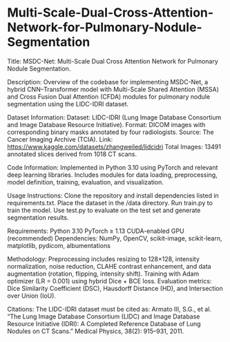 # Multi-Scale-Dual-Cross-Attention-Network-for-Pulmonary-Nodule-Segmentation
Title:
MSDC-Net: Multi-Scale Dual Cross Attention Network for Pulmonary Nodule Segmentation.

Description:
Overview of the codebase for implementing MSDC-Net, a hybrid CNN–Transformer model with Multi-Scale Shared Attention (MSSA) and Cross Fusion Dual Attention (CFDA) modules for pulmonary nodule segmentation using the LIDC-IDRI dataset.

Dataset Information:
Dataset: LIDC-IDRI (Lung Image Database Consortium and Image Database Resource Initiative).
Format: DICOM images with corresponding binary masks annotated by four radiologists.
Source: The Cancer Imaging Archive (TCIA).
Link: https://www.kaggle.com/datasets/zhangweiled/lidcidri
Total Images: 13491 annotated slices derived from 1018 CT scans.

Code Information:
Implemented in Python 3.10 using PyTorch and relevant deep learning libraries.
Includes modules for data loading, preprocessing, model definition, training, evaluation, and visualization.

Usage Instructions:
Clone the repository and install dependencies listed in requirements.txt.
Place the dataset in the /data directory.
Run train.py to train the model.
Use test.py to evaluate on the test set and generate segmentation results.

Requirements:
Python 3.10
PyTorch ≥ 1.13
CUDA-enabled GPU (recommended)
Dependencies: NumPy, OpenCV, scikit-image, scikit-learn, matplotlib, pydicom, albumentations

Methodology:
Preprocessing includes resizing to 128×128, intensity normalization, noise reduction, CLAHE contrast enhancement, and data augmentation (rotation, flipping, intensity shift).
Training with Adam optimizer (LR = 0.001) using hybrid Dice + BCE loss.
Evaluation metrics: Dice Similarity Coefficient (DSC), Hausdorff Distance (HD), and Intersection over Union (IoU).

Citations:
The LIDC-IDRI dataset must be cited as:
Armato III, S.G., et al. “The Lung Image Database Consortium (LIDC) and Image Database Resource Initiative (IDRI): A Completed Reference Database of Lung Nodules on CT Scans.” Medical Physics, 38(2): 915–931, 2011.
